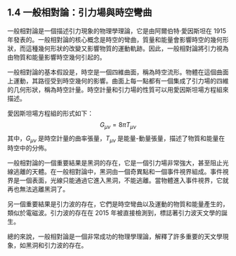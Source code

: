 ## 1.4 一般相對論：引力場與時空彎曲

一般相對論是一個描述引力現象的物理學理論，它是由阿爾伯特·愛因斯坦在 1915 年發表的。一般相對論的核心概念是時空的彎曲，質量和能量會影響時空的幾何形狀，而這種幾何形狀的改變又影響物質的運動軌跡。因此，一般相對論將引力視為由物質和能量影響時空幾何引起的。

一般相對論的基本假設是，時空是一個四維曲面，稱為時空流形。物體在這個曲面上運動，其路徑受到時空幾何的影響。曲面上每一點都有一個集成了引力場的四維的几何形狀，稱為時空計量。時空計量和引力場的性質可以用愛因斯坦場方程組來描述。

愛因斯坦場方程組的形式如下：
$$G_{\mu\nu}=8\pi T_{\mu\nu}$$
其中，$G_{\mu\nu}$ 是時空計量的曲率張量，$T_{\mu\nu}$ 是能量-動量張量，描述了物質和能量在時空中的分佈。

一般相對論的一個重要結果是黑洞的存在，它是一個引力場非常強大，甚至阻止光線逃離的天體。在一般相對論中，黑洞由一個奇異點和一個事件視界組成。事件視界是一個表面，光線只能通過它進入黑洞，不能逃離。當物體進入事件視界，它就再也無法逃離黑洞了。

另一個重要結果是引力波的存在，它們是時空彎曲以及運動的物質和能量產生的，類似於電磁波。引力波的存在在 2015 年被直接檢測到，標誌著引力波天文學的誕生。

總的來說，一般相對論是一個非常成功的物理學理論，解釋了許多重要的天文學現象，如黑洞和引力波的存在。
